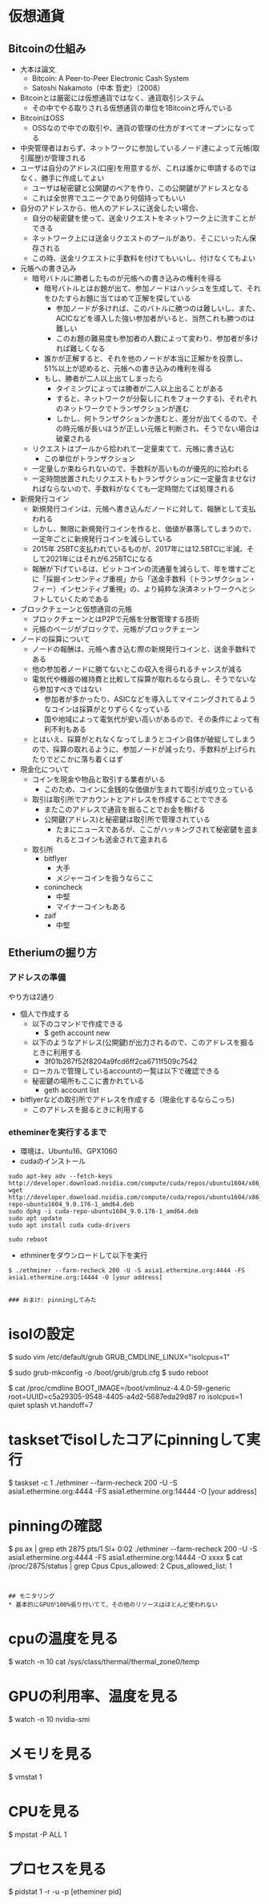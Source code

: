 # 仮想通貨


## Bitcoinの仕組み
* 大本は論文
    * Bitcoin: A Peer-to-Peer Electronic Cash System
    * Satoshi Nakamoto（中本 哲史）（2008）
* Bitcoinとは厳密には仮想通貨ではなく、通貨取引システム
    * その中でやる取りされる仮想通貨の単位を1Bitcoinと呼んでいる
* BitcoinはOSS
    * OSSなので中での取引や、通貨の管理の仕方がすべてオープンになってる
* 中央管理者はおらず、ネットワークに参加しているノード達によって元帳(取引履歴)が管理される
* ユーザは自分のアドレス(口座)を用意するが、これは誰かに申請するのではなく、勝手に作成してよい
    * ユーザは秘密鍵と公開鍵のペアを作り、この公開鍵がアドレスとなる
    * これは全世界でユニークであり何個持ってもいい
* 自分のアドレスから、他人のアドレスに送金したい場合、
    * 自分の秘密鍵を使って、送金リクエストをネットワーク上に流すことができる
    * ネットワーク上には送金リクエストのプールがあり、そこにいったん保存される
    * この時、送金リクエストに手数料を付けてもいいし、付けなくてもよい
* 元帳への書き込み
    * 暗号バトルに勝者したものが元帳への書き込みの権利を得る
        * 暗号バトルとはお題が出て、参加ノードはハッシュを生成して、それをひたすらお題に当てはめて正解を探している
            * 参加ノードが多ければ、このバトルに勝つのは難しいし、また、ACICなどを導入した強い参加者がいると、当然これも勝つのは難しい
            * このお題の難易度も参加者の人数によって変わり、参加者が多ければ難しくなる
        * 誰かが正解すると、それを他のノードが本当に正解かを投票し、51%以上が認めると、元帳への書き込みの権利を得る
        * もし、勝者が二人以上出てしまったら
            * タイミングによっては勝者が二人以上出ることがある
            * すると、ネットワークが分裂し(これをフォークする)、それぞれのネットワークでトランザクションが進む
            * しかし、何トランザクションか進むと、差分が出てくるので、その時元帳が長いほうが正しい元帳と判断され、そうでない場合は破棄される
    * リクエストはプールから拾われて一定量束てて、元帳に書き込む
        * この単位がトランザクション
    * 一定量しか束ねられないので、手数料が高いものが優先的に拾われる
    * 一定時間放置されたリクエストもトランザクションに一定量含ませなければならないので、手数料がなくても一定時間たてば処理される
* 新規発行コイン
    * 新規発行コインは、元帳へ書き込んだノードに対して、報酬として支払われる
    * しかし、無限に新規発行コインを作ると、価値が暴落してしまうので、一定年ごとに新規発行コインを減らしている
    * 2015年 25BTC支払われているものが、2017年には12.5BTCに半減、そして2021年にはそれが6.25BTCになる
    * 報酬が下げているは、ビットコインの流通量を減らして、年を増すごとに「採掘インセンティブ重視」から「送金手数料（トランザクション・フィー）インセンティブ重視」の、より純粋な決済ネットワークへとシフトしていくためである
* ブロックチェーンと仮想通貨の元帳
    * ブロックチェーンとはP2Pで元帳を分散管理する技術
    * 元帳のページがブロックで、元帳がブロックチェーン
* ノードの採算について
    * ノードの報酬は、元帳へ書き込む際の新規発行コインと、送金手数料である
    * 他の参加者ノードに勝てないとこの収入を得られるチャンスが減る
    * 電気代や機器の維持費と比較して採算が取れるなら良し、そうでないなら参加すべきではない
        * 参加者が多かったり、ASICなどを導入してマイニングされてるようなコインは採算がとりずらくなっている
        * 国や地域によって電気代が安い高いがあるので、その条件によって有利不利もある
    * とはいえ、採算がとれなくなってしまうとコイン自体が破綻してしまうので、採算の取れるように、参加ノードが減ったり、手数料が上げられたりでどこかに落ち着くはず
* 現金化について
    * コインを現金や物品と取引する業者がいる
        * このため、コインに金銭的な価値が生まれて取引が成り立っている
    * 取引は取引所でアカウントとアドレスを作成することでできる
        * またこのアドレスで通貨を掘ることでお金を稼げる
        * 公開鍵(アドレス)と秘密鍵は取引所で管理されている
            * たまにニュースであるが、ここがハッキングされて秘密鍵を盗まれるとコインも送金されて盗まれる
    * 取引所
        * bitflyer
            * 大手
            * メジャーコインを扱うならここ
        * conincheck
            * 中堅
            * マイナーコインもある
        * zaif
            * 中堅


## Etheriumの掘り方
### アドレスの準備
やり方は2通り
* 個人で作成する
    * 以下のコマンドで作成できる
        * $ geth account new
    * 以下のようなアドレス(公開鍵)が出力されるので、このアドレスを掘るときに利用する
        * 3f01b267f52f8204a9fcd6ff2ca6711f509c7542
    * ローカルで管理しているaccountの一覧は以下で確認できる
    * 秘密鍵の場所もここに書かれている
        * geth account list
* bitflyerなどの取引所でアドレスを作成する（現金化するならこっち)
    * このアドレスを掘るときに利用する

### etheminerを実行するまで
* 環境は、Ubuntu16、GPX1060
* cudaのインストール
```
sudo apt-key adv --fetch-keys http://developer.download.nvidia.com/compute/cuda/repos/ubuntu1604/x86_64/7fa2af80.pub
wget http://developer.download.nvidia.com/compute/cuda/repos/ubuntu1604/x86_64/cuda-repo-ubuntu1604_9.0.176-1_amd64.deb
sudo dpkg -i cuda-repo-ubuntu1604_9.0.176-1_amd64.deb
sudo apt update
sudo apt install cuda cuda-drivers

sudo reboot
```

* ethminerをダウンロードして以下を実行
```
$ ./ethminer --farm-recheck 200 -U -S asia1.ethermine.org:4444 -FS asia1.ethermine.org:14444 -O [your address]


### おまけ: pinningしてみた
```
# isolの設定
$ sudo vim /etc/default/grub
GRUB_CMDLINE_LINUX="isolcpus=1"

$ sudo grub-mkconfig -o /boot/grub/grub.cfg
$ sudo reboot

$ cat /proc/cmdline
BOOT_IMAGE=/boot/vmlinuz-4.4.0-59-generic root=UUID=c5a29305-9548-4405-a4d2-5687eda29d87 ro isolcpus=1 quiet splash vt.handoff=7


# tasksetでisolしたコアにpinningして実行
$ taskset -c 1 ./ethminer --farm-recheck 200 -U -S asia1.ethermine.org:4444 -FS asia1.ethermine.org:14444 -O [your address]

# pinningの確認
$ ps ax | grep eth
2875 pts/1    Sl+    0:02 ./ethminer --farm-recheck 200 -U -S asia1.ethermine.org:4444 -FS asia1.ethermine.org:14444 -O xxxx
$ cat /proc/2875/status | grep Cpus
Cpus_allowed:   2
Cpus_allowed_list:      1
```


## モニタリング
* 基本的にGPUが100%張り付いてて、その他のリソースはほとんど使われない
```
# cpuの温度を見る
$ watch -n 10 cat /sys/class/thermal/thermal_zone0/temp

# GPUの利用率、温度を見る
$ watch -n 10 nvidia-smi

# メモリを見る
$ vmstat 1

# CPUを見る
$ mpstat -P ALL 1

# プロセスを見る
$ pidstat 1 -r -u -p [etheminer pid]
```
